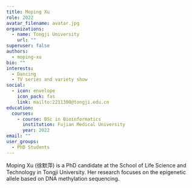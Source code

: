 ```yaml
---
title: Moping Xu
role: 2022
avatar_filename: avatar.jpg
organizations:
  - name: Tongji University
    url: ""
superuser: false
authors:
  - moping-xu
bio: ""
interests:
  - Dancing
  - TV series and variety show
social:
  - icon: envelope
    icon_pack: fas
    link: mailto:2211300@tongji.edu.cn
education:
  courses:
    - course: BSc in Bioinformatics
      institution: Fujian Medical University
      year: 2022
email: ""
user_groups:
  - PhD Students
---
```

Moping Xu (徐默萍) is a PhD candidate at the School of Life Science and Technology in Tongji University. Her research focuses on the epigenetic allele based on DNA methylation sequencing.
